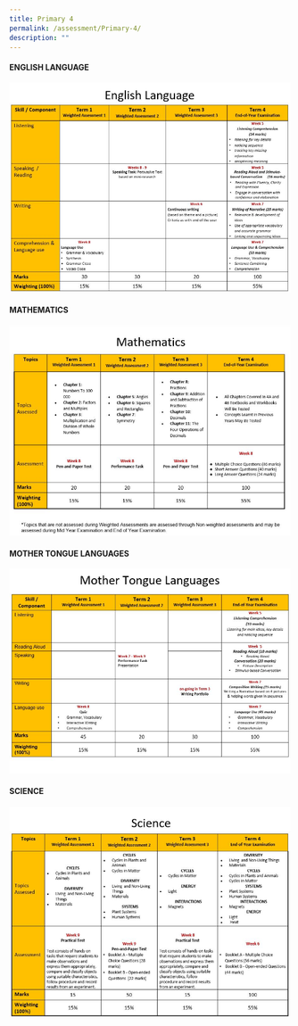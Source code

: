 ```yaml
---
title: Primary 4
permalink: /assessment/Primary-4/
description: ""
---
```

#### **ENGLISH LANGUAGE**

![](/images/Fuhua%20Experience/Teaching%20and%20Learning%20@%20Fuhua/Assessment/Primary%204/English.jpg)

#### **MATHEMATICS**

![](/images/Fuhua%20Experience/Teaching%20and%20Learning%20@%20Fuhua/Assessment/Primary%204/Math.jpg)

#### **MOTHER TONGUE LANGUAGES**

![](/images/Fuhua%20Experience/Teaching%20and%20Learning%20@%20Fuhua/Assessment/Primary%204/Mother%20Tongue%20Languages.jpg)

#### **SCIENCE**

![](/images/Fuhua%20Experience/Teaching%20and%20Learning%20@%20Fuhua/Assessment/Primary%204/Science.jpg)